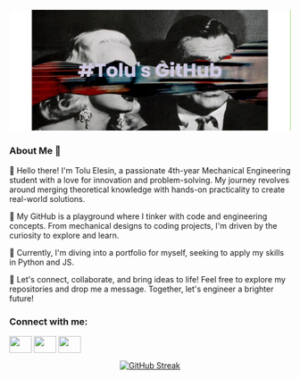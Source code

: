 ![image](https://github.com/toluelesin/toluelesin/blob/main/banner.png)

### About Me 👋

👋 Hello there! I'm Tolu Elesin, a passionate 4th-year Mechanical Engineering student with a love for innovation and problem-solving. My journey revolves around merging theoretical knowledge with hands-on practicality to create real-world solutions.

🔧 My GitHub is a playground where I tinker with code and engineering concepts. From mechanical designs to coding projects, I'm driven by the curiosity to explore and learn.

🚀 Currently, I'm diving into a portfolio for myself, seeking to apply my skills in Python and JS.

🌟 Let's connect, collaborate, and bring ideas to life! Feel free to explore my repositories and drop me a message. Together, let's engineer a brighter future!

<h3 align="left">Connect with me:</h3>
<p align="left">
<a href="https://www.linkedin.com/in/toluelesin150602/" target="blank"><img align="center" src="https://cdn.jsdelivr.net/npm/simple-icons@3.0.1/icons/linkedin.svg" alt="" height="30" width="40" /></a>
<a href="https://www.instagram.com/tolu.elesin/" target="blank"><img align="center" src="https://cdn.jsdelivr.net/npm/simple-icons@3.0.1/icons/instagram.svg" alt="" height="30" width="40" /></a>
<a href="your link" target="blank"><img align="center" src="https://cdn.jsdelivr.net/npm/simple-icons@3.0.1/icons/youtube.svg" alt="" height="30" width="40" /></a>
</p>
<p align="center">
  <a href="https://git.io/streak-stats"><img src="https://github-readme-streak-stats.herokuapp.com?user=toluelesin&theme=dark&hide_border=true" alt="GitHub Streak" />
  </a>
</p>
<!--
**toluelesin/toluelesin** is a ✨ _special_ ✨ repository because its `README.md` (this file) appears on your GitHub profile.

Here are some ideas to get you started:

- 🔭 I’m currently working on ...
- 🌱 I’m currently learning ...
- 👯 I’m looking to collaborate on ...
- 🤔 I’m looking for help with ...
- 💬 Ask me about ...
- 📫 How to reach me: ...
- 😄 Pronouns: ...
- ⚡ Fun fact: ...
-->
